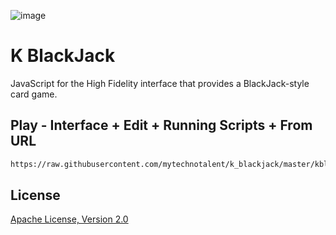 ![image](https://github.com/mytechnotalent/K_Blackjack/blob/master/K%20BlackJack.png?raw=true)

# K BlackJack
JavaScript for the High Fidelity interface that provides a BlackJack-style card game.

## Play - Interface + Edit + Running Scripts + From URL
```bash
https://raw.githubusercontent.com/mytechnotalent/k_blackjack/master/kblackjack10.js
```

## License
[Apache License, Version 2.0](https://www.apache.org/licenses/LICENSE-2.0)
